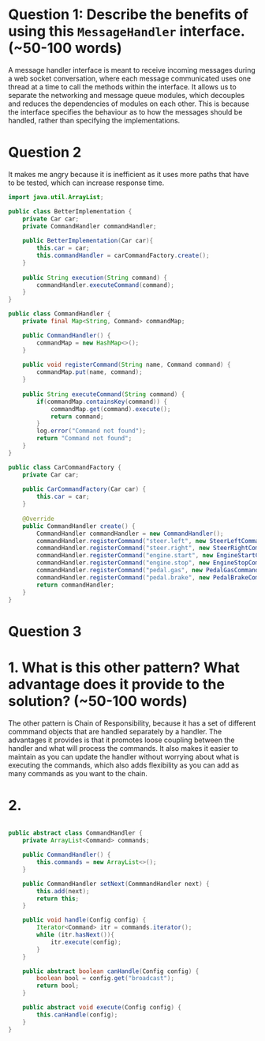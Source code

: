 <!-- You can find the questions on Brightspace under Assignments or in the 2022_Assignments repository -->

# Question 1: Describe the benefits of using this `MessageHandler` interface. (~50-100 words)
A message handler interface is meant to receive incoming messages during a web socket conversation, where each message
communicated uses one thread at a time to call the methods within the interface. It allows us to separate the networking 
and message queue modules, which decouples and reduces the dependencies of modules on each other. This is because the 
interface specifies the behaviour as to how the messages should be handled, rather than specifying the implementations.

# Question 2
It makes me angry because it is inefficient as it uses more paths that have to be tested, which can increase response 
time.
```java
import java.util.ArrayList;

public class BetterImplementation {
    private Car car;
    private CommandHandler commandHandler;
    
    public BetterImplementation(Car car){
        this.car = car;
        this.commandHandler = carCommandFactory.create();
    }
    
    public String execution(String command) {
        commandHandler.executeCommand(command);
    }
}

public class CommandHandler {
    private final Map<String, Command> commandMap;

    public CommandHandler() {
        commandMap = new HashMap<>();
    }
    
    public void registerCommand(String name, Command command) {
        commandMap.put(name, command);
    }
    
    public String executeCommand(String command) {
        if(commandMap.containsKey(command)) {
            commandMap.get(command).execute();
            return command;
        }
        log.error("Command not found");
        return "Command not found";
    }
}

public class CarCommandFactory {
    private Car car;
    
    public CarCommandFactory(Car car) {
        this.car = car;
    }
    
    @Override
    public CommandHandler create() {
        CommandHandler commandHandler = new CommandHandler();
        commandHandler.registerCommand("steer.left", new SteerLeftCommand(car));
        commandHandler.registerCommand("steer.right", new SteerRightCommand(car));
        commandHandler.registerCommand("engine.start", new EngineStartCommand(car));
        commandHandler.registerCommand("engine.stop", new EngineStopCommand(car));
        commandHandler.registerCommand("pedal.gas", new PedalGasCommand(car));
        commandHandler.registerCommand("pedal.brake", new PedalBrakeCommand(car));
        return commandHandler;
    }
}


```

# Question 3
# 1. What is this other pattern? What advantage does it provide to the solution? (~50-100 words)
The other pattern is Chain of Responsibility, because it has a set of different commmand objects that are handled 
separately by a handler. The advantages it provides is that it promotes loose coupling between the handler and what will 
process the commands. It also makes it easier to maintain as you can update the handler without worrying about what is 
executing the commands, which also adds flexibility as you can add as many commands as you want to the chain. 

# 2.

```java

public abstract class CommandHandler {
    private ArrayList<Command> commands;

    public CommandHandler() {
        this.commands = new ArrayList<>();
    }

    public CommandHandler setNext(CommmandHandler next) {
        this.add(next);
        return this;
    }

    public void handle(Config config) {
        Iterator<Command> itr = commands.iterator();
        while (itr.hasNext()){
            itr.execute(config);
        }
    }

    public abstract boolean canHandle(Config config) {
        boolean bool = config.get("broadcast");
        return bool;
    }

    public abstract void execute(Config config) {
        this.canHandle(config);
    }
}
```